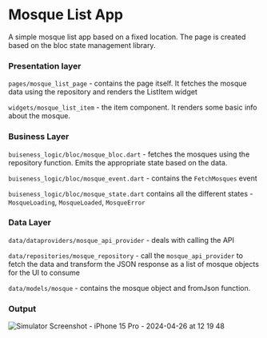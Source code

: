 # Mosque List App

A simple mosque list app based on a fixed location. The page is created based on the bloc state management library.


### Presentation layer
`pages/mosque_list_page` - contains the page itself. It fetches the mosque data using the repository and renders the ListItem widget

`widgets/mosque_list_item` - the item component. It renders some basic info about the mosque.

### Business Layer
`buiseness_logic/bloc/mosque_bloc.dart` - fetches the mosques using the repository function. Emits the appropriate state based on the data.

`buiseness_logic/bloc/mosque_event.dart` - contains the `FetchMosques` event

`buiseness_logic/bloc/mosque_state.dart` contains all the different states - `MosqueLoading`, `MosqueLoaded`, `MosqueError`

### Data Layer
`data/dataproviders/mosque_api_provider` - deals with calling the API

`data/repositories/mosque_repository` - call the `mosque_api_provider` to fetch the data and transform the JSON response as a list of mosque objects for the UI to consume

`data/models/mosque` - contains the mosque object and fromJson function.

### Output

![Simulator Screenshot - iPhone 15 Pro - 2024-04-26 at 12 19 48](https://github.com/Saad-Bashar/mosque-list-flutter/assets/13269141/4cc1796a-3d00-44f5-b7f9-d56bfb63f6d5)
